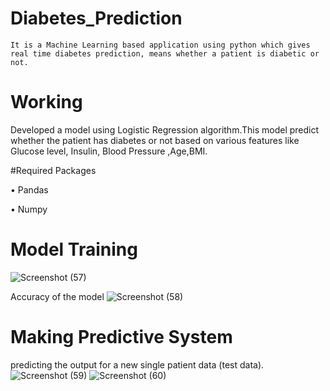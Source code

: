 # Diabetes_Prediction

	It is a Machine Learning based application using python which gives real time diabetes prediction, means whether a patient is diabetic or not.
# Working

Developed a model using Logistic Regression algorithm.This model predict whether the patient has diabetes or not based on various features like Glucose level,
Insulin, Blood Pressure ,Age,BMI.

#Required Packages

•	Pandas

•	Numpy


# Model Training 
![Screenshot (57)](https://user-images.githubusercontent.com/95540846/187029776-b60464f5-a064-4b0d-bc5e-7645addf7ff6.png)

Accuracy of the model 
![Screenshot (58)](https://user-images.githubusercontent.com/95540846/187029944-234fdca0-1bc9-4aeb-8eea-1aabc3dbb81d.png)

# Making Predictive System

predicting the output for a new single patient data (test data).
![Screenshot (59)](https://user-images.githubusercontent.com/95540846/187030049-b13c081a-e4ef-4bc4-a90a-44fb0e0587e3.png)
![Screenshot (60)](https://user-images.githubusercontent.com/95540846/187030057-2a2e82af-b54c-41ad-a7c7-170c9def37b9.png)



